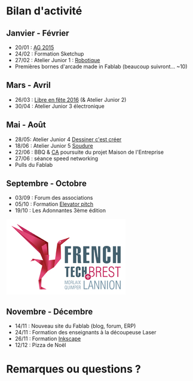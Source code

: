 # Bilan d'activité


## Janvier - Février
* 20/01 : [AG 2015](http://wiki.fablab-lannion.org/index.php?title=Compte_Rendu_AG_2015)
* 24/02 : Formation Sketchup
* 27/02 : Atelier Junior 1 : [Robotique](http://wiki.fablab-lannion.org/index.php?title=Bras_de_Robot)
* Premières bornes d'arcade made in Fablab (beaucoup suivront... ~10)


## Mars - Avril
* 26/03 : [Libre en fête 2016](http://libre-en-fete-tregor.fr/) (& Atelier Junior 2)
* 30/04 : Atelier Junior 3 électronique


## Mai - Août
* 28/05: Atelier Junior 4 [Dessiner c'est créer](http://wiki.fablab-lannion.org/index.php?title=Atelier_Laser)
* 18/06 : Atelier Junior 5 [Soudure](http://wiki.fablab-lannion.org/index.php?title=Atelier_Soudure)
* 22/06 : BBQ & [CA](http://wiki.fablab-lannion.org/index.php?title=CA22Juin2016) poursuite du projet Maison de l'Entreprise
* 27/06 : séance speed networking
* Pulls du Fablab


## Septembre - Octobre
* 03/09 : Forum des associations
* 05/10 : Formation [Elevator pitch](https://github.com/FablabLannion/Formations/tree/master/ElevatorPitch)
* 19/10 : Les Adonnantes 3ème édition

![FrenchTech](img/french.jpg)


## Novembre - Décembre
* 14/11 : Nouveau site du Fablab (blog, forum, ERP)
* 24/11 : Formation des enseignants à la découpeuse Laser
* 26/11 : Formation [Inkscape](http://wiki.fablab-lannion.org/index.php?title=FormationInkscape)
* 12/12 : Pizza de Noël


# Remarques ou questions ?
